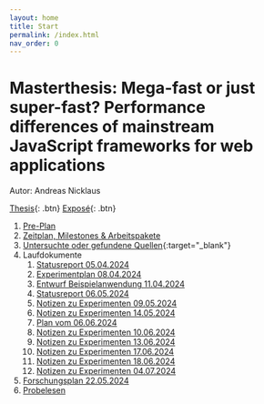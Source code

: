 ```yaml
---
layout: home
title: Start
permalink: /index.html
nav_order: 0
---
```


# Masterthesis: Mega-fast or just super-fast? Performance differences of mainstream JavaScript frameworks for web applications

Autor: Andreas Nicklaus

[Thesis](./Mega-fast%20or%20just%20super-fast%20-%20%20Performance%20differences%20of%20mainstream%20JavaScript%20frameworks%20for%20web%20applications%20-%20Andreas%20Nicklaus.pdf){: .btn}
[Exposé](./Mega-fast%20or%20just%20super-fast%20-%20%20Performance%20differences%20of%20mainstream%20JavaScript%20frameworks%20for%20web%20applications%20-%20Andreas%20Nicklaus%20-%20Expose.pdf){: .btn}

1. [Pre-Plan](doc/Pre-Plan.md)
2. [Zeitplan, Milestones & Arbeitspakete](doc/Zeitplan.md)
3. [Untersuchte oder gefundene Quellen](https://andreasnicklaus.notion.site/8698753ca6ea4ee3ac8dcdeea56148f2?v=77e17697b4a44d68bd455c35e42a96ae){:target="_blank"}
4. Laufdokumente
   1. [Statusreport 05.04.2024](doc/statusreports/status-2024-04-05.md)
   2. [Experimentplan 08.04.2024](doc/experiments/2024-04-08-plan.md)
   3. [Entwurf Beispielanwendung 11.04.2024](doc/experiments/2024-04-11-example-app.md)
   4. [Statusreport 06.05.2024](doc/statusreports/status-2024-05-06.md)
   5. [Notizen zu Experimenten 09.05.2024](doc/experiments/2042-05-09-notes.md)
   6. [Notizen zu Experimenten 14.05.2024](doc/experiments/2042-05-14-notes.md)
   7. [Plan vom 06.06.2024](doc/experiments/2024-06-06-plan.md)
   8. [Notizen zu Experimenten 10.06.2024](doc/experiments/2024-06-10-notes.md)
   9. [Notizen zu Experimenten 13.06.2024](doc/experiments/2024-06-13-notes.md)
   10. [Notizen zu Experimenten 17.06.2024](doc/experiments/2024-06-17-notes.md)
   11. [Notizen zu Experimenten 18.06.2024](doc/experiments/2024-06-18-notes.md)
   12. [Notizen zu Experimenten 04.07.2024](doc/experiments/2024-07-04-notes.md)
5. [Forschungsplan 22.05.2024](doc/2024-05-22-plan.md)
6. [Probelesen](doc/Proofread.md)